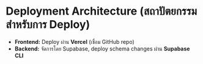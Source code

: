 # Deployment Architecture (สถาปัตยกรรมสำหรับการ Deploy)

- **Frontend:** Deploy ผ่าน **Vercel** (เชื่อม GitHub repo)
- **Backend:** จัดการโดย Supabase, deploy schema changes ผ่าน **Supabase CLI**